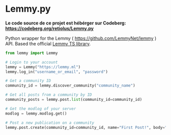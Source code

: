 # Lemmy.py

**Le code source de ce projet est hébérger sur Codeberg: https://codeberg.org/retiolus/Lemmy.py**

Python wrapper for the Lemmy ( https://github.com/LemmyNet/lemmy ) API. Based the official [Lemmy TS library](https://github.com/LemmyNet/lemmy-js-client).

```py
from lemmy import Lemmy

# Login to your account
lemmy = Lemmy("https://lemmy.ml")
lemmy.log_in("username_or_email", "password")

# Get a community ID
community_id = lemmy.discover_community("community_name")

# Get all posts from a community by ID
community_posts = lemmy.post.list(community_id=community_id)

# Get the modlog of your server
modlog = lemmy.modlog.get()

# Post a new publication on a community
lemmy.post.create(community_id=community_id, name="First Post!", body="This is the first community post.")
```
